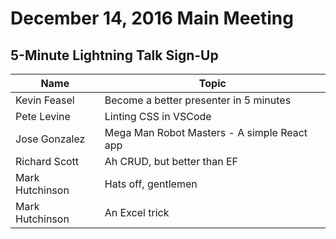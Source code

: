 # December 14, 2016 Main Meeting
## 5-Minute Lightning Talk Sign-Up

Name | Topic
--- | --- 
Kevin Feasel | Become a better presenter in 5 minutes
Pete Levine | Linting CSS in VSCode
Jose Gonzalez | Mega Man Robot Masters - A simple React app
Richard Scott | Ah CRUD, but better than EF
Mark Hutchinson | Hats off, gentlemen
Mark Hutchinson | An Excel trick
